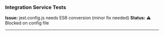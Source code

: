 ### Integration Service Tests

**Issue:** jest.config.js needs ES6 conversion (minor fix needed)
**Status:** ⚠️ Blocked on config file

---
